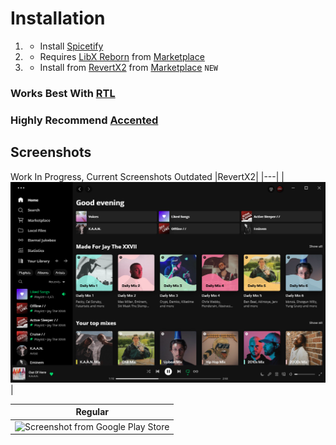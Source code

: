 # Installation

1. - Install [Spicetify](https://spicetify.app/)
2. - Requires [LibX Reborn](https://github.com/sanoojes/spicetify-extensions) from [Marketplace](https://github.com/spicetify/marketplace)
3. - Install from [RevertX2](https://github.com/JayTheXXVII/RevertX2) from [Marketplace](https://github.com/spicetify/marketplace) `NEW`


###  Works Best With [RTL](https://github.com/JayTheXXVII/RTL)
### Highly Recommend [Accented](https://github.com/luximus-hunter/accented) 
## Screenshots
Work In Progress, Current Screenshots Outdated
|RevertX2|
|---|
|![Screenshot of RevertX2](https://raw.githubusercontent.com/JayTheXXVII/jaythexxvii.github.io/main/Assets/RevertX2%20Preview%20Image.png)|


|Regular|
|---|
|![Screenshot from Google Play Store](https://play-lh.googleusercontent.com/kDXJ6XA2Cm47lzDCvvu6HNCu0PWmTwZKiY0ldCWrCgXGT3Ms-lbP_WN1v5vknspnLT15=w5120-h2880)|
